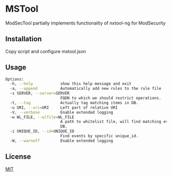 # MSTool

ModSecTool partially implements functionality of nxtool-ng for ModSecurity

## Installation

Copy script and configure mstool.json

## Usage

```bash
Options:
  -h, --help            show this help message and exit
  -a, --append          Automatically add new rules to the rule file
  -s SERVER, --server=SERVER
                        FQDN to which we should restrict operations.
  -t, --tag             Actually tag matching items in DB.
  -u URI, --uri=URI     Left part of relative URI
  -V, --verbose         Enable extended logging
  -w WL_FILE, --wlfile=WL_FILE
                        A path to whitelist file, will find matching events in
                        DB.
  -i UNIQUE_ID, --id=UNIQUE_ID
                        Find events by specific unique_id.
  -W, --warnoff         Enable extended logging
```


## License
[MIT](https://choosealicense.com/licenses/mit/)